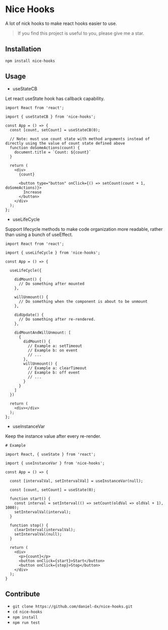 # Nice Hooks

A lot of nick hooks to make react hooks easier to use.

> If you find this project is useful to you, please give me a star.

## Installation

`npm install nice-hooks`

## Usage

- useStateCB

Let react useState hook has callback capability.

```
import React from 'react';

import { useStateCB } from 'nice-hooks';

const App = () => {
  const [count, setCount] = useStateCB(0);

  // Note: must use count state with method arguments instead of directly using the value of count state defined above
  function doSomeActions(count) {
    document.title = `Count: ${count}`
  }

  return (
    <div>
      {count}

      <button type="button" onClick={() => setCount(count + 1, doSomeActions)}>
        Increase
      </button>
    </div>
  );
};
```

- useLifeCycle

Support lifecycle methods to make code organization more readable, rather than using a bunch of useEffect.

```
import React from 'react';

import { useLifeCycle } from 'nice-hooks';

const App = () => {
  
  useLifeCycle({

    didMount() {
      // Do something after mounted
    },

    willUnmount() {
      // Do something when the component is about to be unmount
    },

    didUpdate() {
      // Do something after re-rendered.
    },

    didMountAndWillUnmount: [
      {
        didMount() {
          // Example a: setTimeout
          // Example b: on event
          // ...
        },
        willUnmount() {
          // Example a: clearTimeout
          // Example b: off event 
          // ...
        }
      }
    ]
  })

  return (
    <div></div>
  );
};
```

- useInstanceVar

Keep the instance value after every re-render.

```
# Example

import React, { useState } from 'react';

import { useInstanceVar } from 'nice-hooks';

const App = () => {

  const [intervalVal, setIntervalVal] = useInstanceVar(null);

  const [count, setCount] = useState(0);

  function start() {
    const interval = setInterval(() => setCount(oldVal => oldVal + 1), 1000);
    setIntervalVal(interval);
  }

  function stop() {
    clearInterval(intervalVal);
    setIntervalVal(null);
  }

  return (
    <div>
      <p>{count}</p>
      <button onClick={start}>Start</button>
      <button onClick={stop}>Stop</button>
    </div>
  );
}

```

## Contribute

* `git clone https://github.com/daniel-dx/nice-hooks.git`
* `cd nice-hooks`
* `npm install`
* `npm run test`

